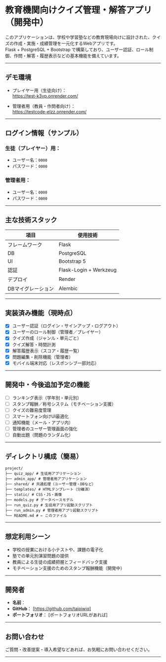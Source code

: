 # 教育機関向けクイズ管理・解答アプリ（開発中）

このアプリケーションは、学校や学習塾などの教育現場向けに設計された、クイズの作成・実施・成績管理を一元化するWebアプリです。  
Flask + PostgreSQL + Bootstrap で構築しており、ユーザー認証、ロール制御、作問・解答・履歴表示などの基本機能を備えています。

---

## デモ環境

- プレイヤー用（生徒向け）：  
  https://test-k3vp.onrender.com/

- 管理者用（教員・作問者向け）：  
  https://testcode-elzz.onrender.com/

---

## ログイン情報（サンプル）

### 生徒（プレイヤー）用：
- ユーザー名：`0000`  
- パスワード：`0000`

### 管理者用：
- ユーザー名：`0000`  
- パスワード：`0000`

---

## 主な技術スタック

| 項目 | 使用技術 |
|------|----------|
| フレームワーク | Flask |
| DB | PostgreSQL |
| UI | Bootstrap 5 |
| 認証 | Flask-Login + Werkzeug |
| デプロイ | Render |
| DBマイグレーション | Alembic |

---

## 実装済み機能（現時点）

- [x] ユーザー認証（ログイン・サインアップ・ログアウト）
- [x] ユーザーのロール制御（管理者／プレイヤー）
- [x] クイズ作成（ジャンル・単元ごと）
- [x] クイズ解答・時間計測
- [x] 解答履歴表示（スコア・履歴一覧）
- [x] 問題編集・削除機能（管理者）
- [x] モバイル端末対応（レスポンシブ一部対応）

---

## 開発中・今後追加予定の機能

- [ ] ランキング表示（学年別・単元別）
- [ ] スタンプ報酬／称号システム（モチベーション支援）
- [ ] クイズの難易度管理
- [ ] スマートフォン向けUI最適化
- [ ] 通知機能（メール・アプリ内）
- [ ] 管理者のユーザー管理画面の強化
- [ ] 自動出題（問題のランダム化）

---

## ディレクトリ構成（簡易）

```
project/
├── quiz_app/ # 生徒用アプリケーション
├── admin_app/ # 管理者用アプリケーション
├── shared/ # 共通処理（ユーザー管理・DBなど）
├── templates/ # HTMLテンプレート（分離済）
├── static/ # CSS・JS・画像
├── models.py # データベースモデル
├── run_quiz.py # 生徒用アプリ起動スクリプト
├── run_admin.py # 管理者用アプリ起動スクリプト
└── README.md # ← このファイル
```

---

## 想定利用シーン

- 学校の授業における小テストや、課題の電子化
- 塾での単元別演習問題の提供
- 教員による生徒の成績把握とフィードバック支援
- モチベーション支援のためのスタンプ報酬機能（開発中）

---

## 開発者

- **名前**：  
- **GitHub**： [https://github.com/taipiwiq]  
- **ポートフォリオ**： [ポートフォリオURLがあれば]

---

## お問い合わせ

ご質問・改善提案・導入希望などあれば、お気軽にお問い合わせください。

---

